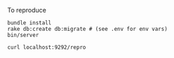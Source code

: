 To reproduce

```
bundle install
rake db:create db:migrate # (see .env for env vars)
bin/server
```

```
curl localhost:9292/repro
```
